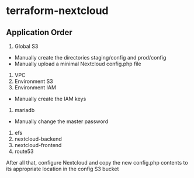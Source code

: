 # terraform-nextcloud

## Application Order

1. Global S3
  * Manually create the directories staging/config and prod/config
  * Manually upload a minimal Nextcloud config.php file
1. VPC
1. Environment S3
1. Environment IAM
  * Manually create the IAM keys
1. mariadb
  * Manually change the master password
1. efs
1. nextcloud-backend
1. nextcloud-frontend
1. route53

After all that, configure Nextcloud and copy the new config.php contents to its appropriate location in the config S3 bucket
